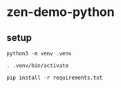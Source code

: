 # zen-demo-python

## setup

`python3 -m venv .venv`

`. .venv/bin/activate`

`pip install -r requirements.txt`
